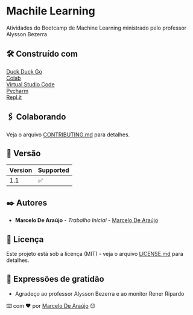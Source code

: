# Machile Learning

Atividades do Bootcamp de Machine Learning ministrado pelo professor Alysson Bezerra

## 🛠️ Construído com

[Duck Duck Go](https://duckduckgo.com) <br>
[Colab](https://colab.research.google.com) <br>
[Virtual Studio Code](https://code.visualstudio.com) <br>
[Pycharm](https://www.jetbrains.com/pycharm/) <br>
[Repl.it](https://replit.com) <br>

## 🖇️ Colaborando

Veja o arquivo [CONTRIBUTING.md](https://github.com/AIWASS23/ML/blob/main/CONTRIBUTING.md) para detalhes.

## 📌 Versão

| Version | Supported          |
| ------- | ------------------ |
| 1.1     | :white_check_mark: |

## ✒️ Autores

* **Marcelo De Araújo** - *Trabalho Inicial* - [Marcelo De Araújo](https://github.com/AIWASS23)

## 📄 Licença

Este projeto está sob a licença (MIT) - veja o arquivo [LICENSE.md](https://github.com/AIWASS23/ML/blob/main/LICENSE) para detalhes.

## 🎁 Expressões de gratidão

* Agradeço ao professor Alysson Bezerra e ao monitor Rener Ripardo

⌨️ com ❤️ por [Marcelo De Araújo](https://gist.github.com/AIWASS23) 😊
